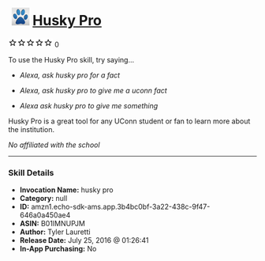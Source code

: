 # &nbsp;<img src="skill_icon" alt="Husky Pro icon" width="36"> [Husky Pro](http://alexa.amazon.com/#skills/amzn1.echo-sdk-ams.app.3b4bc0bf-3a22-438c-9f47-646a0a450ae4)
![0 stars](../../images/ic_star_border_black_18dp_1x.png)![0 stars](../../images/ic_star_border_black_18dp_1x.png)![0 stars](../../images/ic_star_border_black_18dp_1x.png)![0 stars](../../images/ic_star_border_black_18dp_1x.png)![0 stars](../../images/ic_star_border_black_18dp_1x.png) 0

To use the Husky Pro skill, try saying...

* *Alexa, ask husky pro for a fact*

* *Alexa, ask husky pro to give me a uconn fact*

* *Alexa ask husky pro to give me something*

Husky Pro is a great tool for any UConn student or fan to learn more about the institution. 

*No affiliated with the school*

***

### Skill Details

* **Invocation Name:** husky pro
* **Category:** null
* **ID:** amzn1.echo-sdk-ams.app.3b4bc0bf-3a22-438c-9f47-646a0a450ae4
* **ASIN:** B01IMNUPJM
* **Author:** Tyler Lauretti
* **Release Date:** July 25, 2016 @ 01:26:41
* **In-App Purchasing:** No
